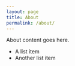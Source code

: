 ```yaml
---
layout: page
title: About
permalink: /about/
---
```

<div class="container">
About content goes here.

* A list item
* Another list item
</div>